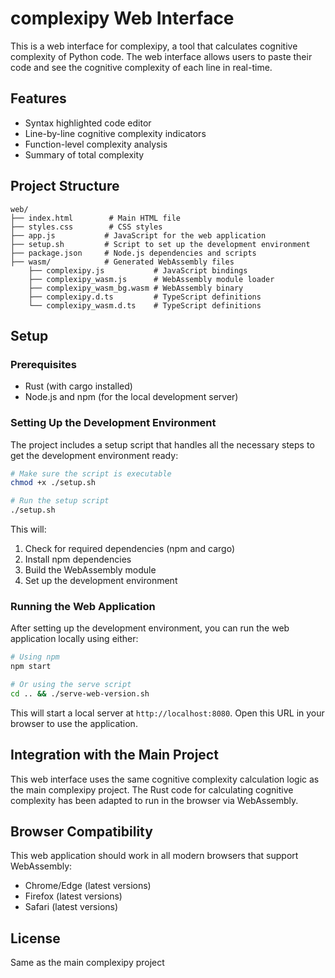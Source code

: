 # complexipy Web Interface

This is a web interface for complexipy, a tool that calculates cognitive complexity of Python code. The web interface allows users to paste their code and see the cognitive complexity of each line in real-time.

## Features

- Syntax highlighted code editor
- Line-by-line cognitive complexity indicators
- Function-level complexity analysis
- Summary of total complexity

## Project Structure

```
web/
├── index.html        # Main HTML file
├── styles.css        # CSS styles
├── app.js           # JavaScript for the web application
├── setup.sh         # Script to set up the development environment
├── package.json     # Node.js dependencies and scripts
├── wasm/            # Generated WebAssembly files
    ├── complexipy.js           # JavaScript bindings
    ├── complexipy_wasm.js      # WebAssembly module loader
    ├── complexipy_wasm_bg.wasm # WebAssembly binary
    ├── complexipy.d.ts         # TypeScript definitions
    └── complexipy_wasm.d.ts    # TypeScript definitions
```

## Setup

### Prerequisites

- Rust (with cargo installed)
- Node.js and npm (for the local development server)

### Setting Up the Development Environment

The project includes a setup script that handles all the necessary steps to get the development environment ready:

```bash
# Make sure the script is executable
chmod +x ./setup.sh

# Run the setup script
./setup.sh
```

This will:
1. Check for required dependencies (npm and cargo)
2. Install npm dependencies
3. Build the WebAssembly module
4. Set up the development environment

### Running the Web Application

After setting up the development environment, you can run the web application locally using either:

```bash
# Using npm
npm start

# Or using the serve script
cd .. && ./serve-web-version.sh
```

This will start a local server at `http://localhost:8080`. Open this URL in your browser to use the application.

## Integration with the Main Project

This web interface uses the same cognitive complexity calculation logic as the main complexipy project. The Rust code for calculating cognitive complexity has been adapted to run in the browser via WebAssembly.

## Browser Compatibility

This web application should work in all modern browsers that support WebAssembly:
- Chrome/Edge (latest versions)
- Firefox (latest versions)
- Safari (latest versions)

## License

Same as the main complexipy project